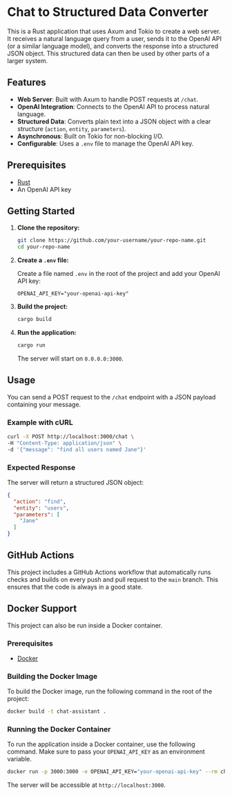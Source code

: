 # Chat to Structured Data Converter

This is a Rust application that uses Axum and Tokio to create a web server. It receives a natural language query from a user, sends it to the OpenAI API (or a similar language model), and converts the response into a structured JSON object. This structured data can then be used by other parts of a larger system.

## Features

-   **Web Server**: Built with Axum to handle POST requests at `/chat`.
-   **OpenAI Integration**: Connects to the OpenAI API to process natural language.
-   **Structured Data**: Converts plain text into a JSON object with a clear structure (`action`, `entity`, `parameters`).
-   **Asynchronous**: Built on Tokio for non-blocking I/O.
-   **Configurable**: Uses a `.env` file to manage the OpenAI API key.

## Prerequisites

-   [Rust](https://www.rust-lang.org/tools/install)
-   An OpenAI API key

## Getting Started

1.  **Clone the repository:**

    ```bash
    git clone https://github.com/your-username/your-repo-name.git
    cd your-repo-name
    ```

2.  **Create a `.env` file:**

    Create a file named `.env` in the root of the project and add your OpenAI API key:

    ```
    OPENAI_API_KEY="your-openai-api-key"
    ```

3.  **Build the project:**

    ```bash
    cargo build
    ```

4.  **Run the application:**

    ```bash
    cargo run
    ```

    The server will start on `0.0.0.0:3000`.

## Usage

You can send a POST request to the `/chat` endpoint with a JSON payload containing your message.

### Example with cURL

```bash
curl -X POST http://localhost:3000/chat \
-H "Content-Type: application/json" \
-d '{"message": "find all users named Jane"}'
```

### Expected Response

The server will return a structured JSON object:

```json
{
  "action": "find",
  "entity": "users",
  "parameters": [
    "Jane"
  ]
}
```

## GitHub Actions

This project includes a GitHub Actions workflow that automatically runs checks and builds on every push and pull request to the `main` branch. This ensures that the code is always in a good state.

## Docker Support

This project can also be run inside a Docker container.

### Prerequisites

-   [Docker](https://www.docker.com/get-started)

### Building the Docker Image

To build the Docker image, run the following command in the root of the project:

```bash
docker build -t chat-assistant .
```

### Running the Docker Container

To run the application inside a Docker container, use the following command. Make sure to pass your `OPENAI_API_KEY` as an environment variable.

```bash
docker run -p 3000:3000 -e OPENAI_API_KEY="your-openai-api-key" --rm chat-assistant
```

The server will be accessible at `http://localhost:3000`.
